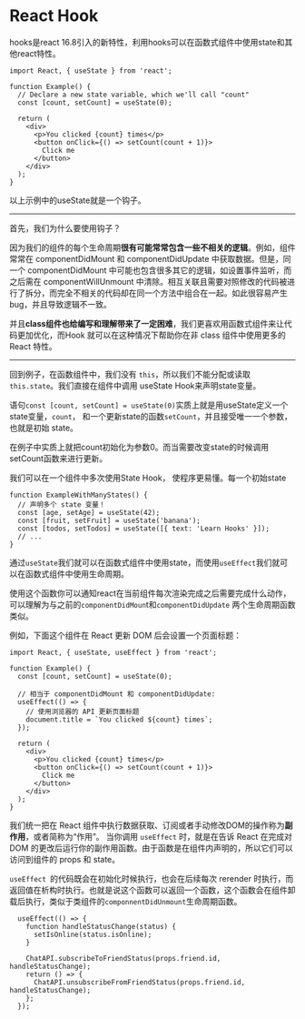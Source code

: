 # React Hook

hooks是react 16.8引入的新特性，利用hooks可以在函数式组件中使用state和其他react特性。

```
import React, { useState } from 'react';

function Example() {
  // Declare a new state variable, which we'll call "count"
  const [count, setCount] = useState(0);

  return (
    <div>
      <p>You clicked {count} times</p>
      <button onClick={() => setCount(count + 1)}>
        Click me
      </button>
    </div>
  );
}
```

以上示例中的useState就是一个钩子。

---

首先，我们为什么要使用钩子？

因为我们的组件的每个生命周期**很有可能常常包含一些不相关的逻辑**。例如，组件常常在 componentDidMount 和 componentDidUpdate 中获取数据。但是，同一个 componentDidMount 中可能也包含很多其它的逻辑，如设置事件监听，而之后需在 componentWillUnmount 中清除。相互关联且需要对照修改的代码被进行了拆分，而完全不相关的代码却在同一个方法中组合在一起。如此很容易产生 bug，并且导致逻辑不一致。

并且**class组件也给编写和理解带来了一定困难**，我们更喜欢用函数式组件来让代码更加优化，而Hook 就可以在这种情况下帮助你在非 class 组件中使用更多的 React 特性。

---

回到例子，在函数组件中，我们没有 `this`，所以我们不能分配或读取 `this.state`。我们直接在组件中调用 useState Hook来声明state变量。

语句`const [count, setCount] = useState(0)`实质上就是用useState定义一个 state变量，`count`， 和一个更新state的函数`setCount`，并且接受唯一一个参数，也就是初始 state。

在例子中实质上就把count初始化为参数0。而当需要改变state的时候调用setCount函数来进行更新。

我们可以在一个组件中多次使用State Hook， 使程序更易懂。每一个初始state
```
function ExampleWithManyStates() {
  // 声明多个 state 变量！
  const [age, setAge] = useState(42);
  const [fruit, setFruit] = useState('banana');
  const [todos, setTodos] = useState([{ text: 'Learn Hooks' }]);
  // ...
}
```

通过`useState`我们就可以在函数式组件中使用state，而使用`useEffect`我们就可以在函数式组件中使用生命周期。

使用这个函数你可以通知react在当前组件每次渲染完成之后需要完成什么动作，可以理解为与之前的`componentDidMoun`t和`componentDidUpdate` 两个生命周期函数类似。

例如，下面这个组件在 React 更新 DOM 后会设置一个页面标题：
```
import React, { useState, useEffect } from 'react';

function Example() {
  const [count, setCount] = useState(0);

  // 相当于 componentDidMount 和 componentDidUpdate:
  useEffect(() => {
    // 使用浏览器的 API 更新页面标题
    document.title = `You clicked ${count} times`;
  });

  return (
    <div>
      <p>You clicked {count} times</p>
      <button onClick={() => setCount(count + 1)}>
        Click me
      </button>
    </div>
  );
}
```

我们统一把在 React 组件中执行数据获取、订阅或者手动修改DOM的操作称为**副作用**，或者简称为“作用”。
当你调用 `useEffect` 时，就是在告诉 React 在完成对 DOM 的更改后运行你的副作用函数。由于函数是在组件内声明的，所以它们可以访问到组件的 props 和 state。

`useEffect `的代码既会在初始化时候执行，也会在后续每次 rerender 时执行，而返回值在析构时执行。也就是说这个函数可以返回一个函数，这个函数会在组件卸载后执行，类似于类组件的`componnentDidUnmount`生命周期函数。

```
  useEffect(() => {
    function handleStatusChange(status) {
      setIsOnline(status.isOnline);
    }

    ChatAPI.subscribeToFriendStatus(props.friend.id, handleStatusChange);
    return () => {
      ChatAPI.unsubscribeFromFriendStatus(props.friend.id, handleStatusChange);
    };
  });
```
